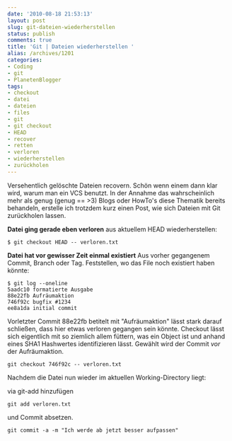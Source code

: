 ```yaml
---
date: '2010-08-18 21:53:13'
layout: post
slug: git-dateien-wiederherstellen
status: publish
comments: true
title: 'Git | Dateien wiederherstellen '
alias: /archives/1201
categories:
- Coding
- git
- PlanetenBlogger
tags:
- checkout
- datei
- dateien
- files
- git
- git checkout
- HEAD
- recover
- retten
- verloren
- wiederherstellen
- zurückholen
---
```


Versehentlich gelöschte Dateien recovern. Schön wenn einem dann klar wird, warum man ein VCS benutzt. In der Annahme das wahrscheinlich mehr als genug (genug == >3) Blogs oder HowTo's diese Thematik bereits behandeln, erstelle ich trotzdem kurz einen Post, wie sich Dateien mit Git zurückholen lassen.

**Datei ging gerade eben verloren**
 aus aktuellem HEAD wiederherstellen:
```
$ git checkout HEAD -- verloren.txt
```


**Datei hat vor gewisser Zeit einmal existiert**
Aus vorher gegangenem Commit, Branch oder Tag. Feststellen, wo das File noch existiert haben könnte:
```
$ git log --oneline
5aadc10 formatierte Ausgabe
88e22fb Aufräumaktion
746f92c bugfix #1234
ee8a1da initial commit
```


Vorletzter Commit 88e22fb betitelt mit "Aufräumaktion" lässt stark darauf schließen, dass hier etwas verloren gegangen sein könnte. Checkout lässt sich eigentlich mit so ziemlich allem füttern, was ein Object ist und anhand eines SHA1 Hashwertes identifizieren lässt. Gewählt wird der Commit _vor_ der Aufräumaktion.

```
git checkout 746f92c -- verloren.txt
```


Nachdem die Datei nun wieder im aktuellen Working-Directory liegt:

via git-add hinzufügen
```
git add verloren.txt
```


und Commit absetzen.
```
git commit -a -m "Ich werde ab jetzt besser aufpassen"
```

